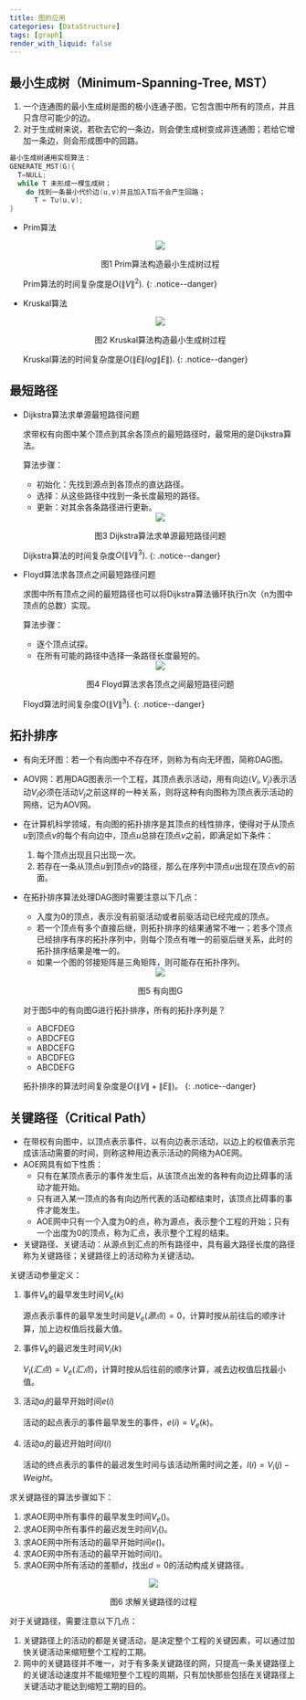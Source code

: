 ```yaml
---
title: 图的应用
categories: [DataStructure]
tags: [graph]
render_with_liquid: false
---
```


## 最小生成树（Minimum-Spanning-Tree, MST）
  1. 一个连通图的最小生成树是图的极小连通子图，它包含图中所有的顶点，并且只含尽可能少的边。
  2. 对于生成树来说，若砍去它的一条边，则会使生成树变成非连通图；若给它增加一条边，则会形成图中的回路。


```c
最小生成树通用实现算法：
GENERATE_MST(G){
  T=NULL;
  while T 未形成一棵生成树；
    do 找到一条最小代价边(u,v)并且加入T后不会产生回路；
      T = T∪(u,v);
}
```

* Prim算法
  <div align='center'>
    <img src="/assets/images/3/graph10.jpg">
    <p>图1 Prim算法构造最小生成树过程</p>
  </div>

  Prim算法的时间复杂度是$O\left ( \left \| V\right \|^{2}\right )$.
  {: .notice--danger}

* Kruskal算法
  <div align='center'>
    <img src="/assets/images/3/graph11.jpg">
    <p>图2 Kruskal算法构造最小生成树过程</p>
  </div>

  Kruskal算法的时间复杂度是$O\left ( \left \| E\right \| log\left \| E\right \|\right )$.
  {: .notice--danger}

## 最短路径
* Dijkstra算法求单源最短路径问题
  
  求带权有向图中某个顶点到其余各顶点的最短路径时，最常用的是Dijkstra算法。

  算法步骤：
  - 初始化：先找到源点到各顶点的直达路径。
  - 选择：从这些路径中找到一条长度最短的路径。
  - 更新：对其余各条路径进行更新。
  
  <div align='center'>
    <img src="/assets/images/3/graph12.jpg">
    <p>图3 Dijkstra算法求单源最短路径问题</p>
  </div>

  Dijkstra算法的时间复杂度$O\left ( \left \| V\right \|^{3}\right )$.
  {: .notice--danger}

* Floyd算法求各顶点之间最短路径问题
  
  求图中所有顶点之间的最短路径也可以将Dijkstra算法循环执行n次（n为图中顶点的总数）实现。

  算法步骤：
  - 逐个顶点试探。
  - 在所有可能的路径中选择一条路径长度最短的。

  <div align='center'>
    <img src="/assets/images/3/graph13.jpg">
    <p>图4 Floyd算法求各顶点之间最短路径问题</p>
  </div>

  Floyd算法时间复杂度$O\left ( \left \| V\right \|^{3}\right )$.
  {: .notice--danger}

## 拓扑排序

- 有向无环图：若一个有向图中不存在环，则称为有向无环图，简称DAG图。
- AOV网：若用DAG图表示一个工程，其顶点表示活动，用有向边$\left \langle V_{i},V_{j}\right \rangle$表示活动$V_{i}$必须在活动$V_{j}$之前这样的一种关系，则将这种有向图称为顶点表示活动的网络，记为AOV网。
- 在计算机科学领域，有向图的拓扑排序是其顶点的线性排序，使得对于从顶点$u$到顶点$v$的每个有向边中，顶点$u$总排在顶点$v$之前，即满足如下条件：  
  1. 每个顶点出现且只出现一次。
  2. 若存在一条从顶点$u$到顶点$v$的路径，那么在序列中顶点$u$出现在顶点$v$的前面。
- 在拓扑排序算法处理DAG图时需要注意以下几点：
  - 入度为0的顶点，表示没有前驱活动或者前驱活动已经完成的顶点。
  - 若一个顶点有多个直接后继，则拓扑排序的结果通常不唯一；若多个顶点已经排序有序的拓扑序列中，则每个顶点有唯一的前驱后继关系，此时的拓扑排序结果是唯一的。
  - 如果一个图的邻接矩阵是三角矩阵，则可能存在拓扑序列。

  <div align='center'>
    <img src="/assets/images/3/graph14.jpg">
    <p>图5 有向图G</p>
  </div>

  对于图5中的有向图G进行拓扑排序，所有的拓扑序列是？

  - ABCFDEG
  - ABDCFEG
  - ABDCEFG
  - ABCDFEG
  - ABCDEFG
  
  拓扑排序的算法时间复杂度是$O\left (\left \| V\right \| +\left \| E\right \| \right )$。
  {: .notice--danger}

## 关键路径（Critical Path）

- 在带权有向图中，以顶点表示事件，以有向边表示活动，以边上的权值表示完成该活动需要的时间，则称这种用边表示活动的网络为AOE网。
- AOE网具有如下性质：
  - 只有在某顶点表示的事件发生后，从该顶点出发的各种有向边比碍事的活动才能开始。
  - 只有进入某一顶点的各有向边所代表的活动都结束时，该顶点比碍事的事件才能发生。
  - AOE网中只有一个入度为0的点，称为源点，表示整个工程的开始；只有一个出度为0的顶点，称为汇点，表示整个工程的结束。
- 关键路径、关键活动：从源点到汇点的所有路径中，具有最大路径长度的路径称为关键路径；关键路径上的活动称为关键活动。

关键活动参量定义：

1. 事件$V_{k}$的最早发生时间$V_{e}\left(k\right)$
   
    源点表示事件的最早发生时间是$V_{e}\left(源点\right)=0$，计算时按从前往后的顺序计算，加上边权值后找最大值。
2. 事件$V_{k}$的最迟发生时间$V_{l}\left(k\right)$
   
   $V_{l}\left(汇点\right)=V_{e}\left(汇点\right)$，计算时按从后往前的顺序计算，减去边权值后找最小值。
3. 活动$a_{i}$的最早开始时间$e\left(i\right)$
   
   活动的起点表示的事件最早发生的事件，$e\left(i\right)=V_{e}\left(k\right)$。
4. 活动$a_{i}$的最迟开始时间$l\left(i\right)$
   
   活动的终点表示的事件的最迟发生时间与该活动所需时间之差，$l\left(i\right)=V_{i}\left(j\right)-Weight$。

求关键路径的算法步骤如下：
1. 求AOE网中所有事件的最早发生时间$V_{e}\left(\right)$。
2. 求AOE网中所有事件的最迟发生时间$V_{l}\left(\right)$。
3. 求AOE网中所有活动的最早开始时间$e\left(\right)$。
4. 求AOE网中所有活动的最早开始时间$l\left(\right)$。
5. 求AOE网中所有活动的差额$d$，找出$d=0$的活动构成关键路径。

  <div align='center'>
    <img src="/assets/images/3/graph15.jpg">
    <p>图6 求解关键路径的过程</p>
  </div>

对于关键路径，需要注意以下几点：

1. 关键路径上的活动的都是关键活动，是决定整个工程的关键因素，可以通过加快关键活动来缩短整个工程的工期。
2. 网中的关键路径并不唯一，对于有多条关键路径的网，只提高一条关键路径上的关键活动速度并不能缩短整个工程的周期，只有加快那些包括在关键路径上关键活动才能达到缩短工期的目的。